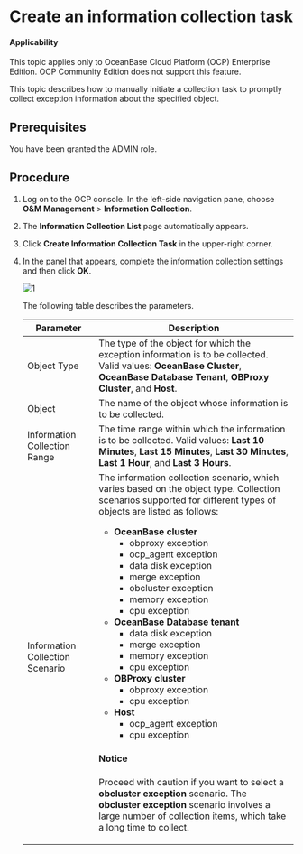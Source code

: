 # Create an information collection task

<main id="notice" type='notice'>
<h4>Applicability</h4>
<p>This topic applies only to OceanBase Cloud Platform (OCP) Enterprise Edition. OCP Community Edition does not support this feature. </p>
</main>

This topic describes how to manually initiate a collection task to promptly collect exception information about the specified object.

## Prerequisites

You have been granted the ADMIN role.

## Procedure

1. Log on to the OCP console. In the left-side navigation pane, choose **O&M Management** > **Information Collection**.

2. The **Information Collection List** page automatically appears.

3. Click **Create Information Collection Task** in the upper-right corner.

4. In the panel that appears, complete the information collection settings and then click **OK**.

    ![1](https://obbusiness-private.oss-cn-shanghai.aliyuncs.com/doc/img/ocp/430/create-information-collection-task.png)

    The following table describes the parameters.

    | Parameter | Description |
    |--------|---------|
    |  Object Type  | The type of the object for which the exception information is to be collected. Valid values: **OceanBase Cluster**, **OceanBase Database Tenant**, **OBProxy Cluster**, and **Host**.   |
    |  Object      | The name of the object whose information is to be collected.   |
    |  Information Collection Range  | The time range within which the information is to be collected. Valid values: **Last 10 Minutes**, **Last 15 Minutes**, **Last 30 Minutes**, **Last 1 Hour**, and **Last 3 Hours**.   |
    |  Information Collection Scenario  | The information collection scenario, which varies based on the object type. Collection scenarios supported for different types of objects are listed as follows: <ul><li><b>OceanBase cluster</b><ul><li>obproxy exception</li><li>ocp_agent exception</li><li>data disk exception</li><li>merge exception</li><li>obcluster exception</li><li>memory exception</li><li>cpu exception</li></ul></li><li><b>OceanBase Database tenant</b><ul><li>data disk exception</li><li>merge exception</li><li>memory exception</li><li>cpu exception</li></ul></li><li><b>OBProxy cluster</b><ul><li>obproxy exception</li><li>cpu exception</li></ul></li><li><b>Host</b><ul><li>ocp_agent exception</li><li>cpu exception</li></ul></li></ul> <main id="notice" type='notice'><h4>Notice</h4><p>Proceed with caution if you want to select a <b>obcluster exception</b> scenario. The **obcluster exception** scenario involves a large number of collection items, which take a long time to collect. </p></main>    |
